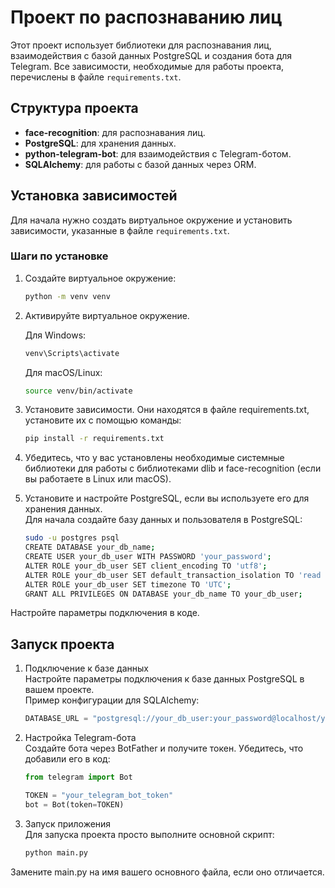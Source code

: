 # Проект по распознаванию лиц
Этот проект использует библиотеки для распознавания лиц, взаимодействия с базой данных PostgreSQL и создания бота для Telegram. Все зависимости, необходимые для работы проекта, перечислены в файле `requirements.txt`.
## Структура проекта
- **face-recognition**: для распознавания лиц.
- **PostgreSQL**: для хранения данных.
- **python-telegram-bot**: для взаимодействия с Telegram-ботом.
- **SQLAlchemy**: для работы с базой данных через ORM.
## Установка зависимостей
Для начала нужно создать виртуальное окружение и установить зависимости, указанные в файле `requirements.txt`. 

### Шаги по установке
1. Создайте виртуальное окружение:
   ```bash
   python -m venv venv
   ```
2. Активируйте виртуальное окружение.

   Для Windows:
   ```bash
   venv\Scripts\activate
   ```
   Для macOS/Linux:
   ```bash
   source venv/bin/activate
   ```
4. Установите зависимости. Они находятся в файле requirements.txt, установите их с помощью команды:
   ```bash
   pip install -r requirements.txt
   ```
6. Убедитесь, что у вас установлены необходимые системные библиотеки для работы с библиотеками dlib и face-recognition (если вы работаете в Linux или macOS).
7. Установите и настройте PostgreSQL, если вы используете его для хранения данных.  
Для начала создайте базу данных и пользователя в PostgreSQL:
   ```bash
   sudo -u postgres psql
   CREATE DATABASE your_db_name;
   CREATE USER your_db_user WITH PASSWORD 'your_password';
   ALTER ROLE your_db_user SET client_encoding TO 'utf8';
   ALTER ROLE your_db_user SET default_transaction_isolation TO 'read committed';
   ALTER ROLE your_db_user SET timezone TO 'UTC';
   GRANT ALL PRIVILEGES ON DATABASE your_db_name TO your_db_user;
   ```
Настройте параметры подключения в коде.

## Запуск проекта
1. Подключение к базе данных  
Настройте параметры подключения к базе данных PostgreSQL в вашем проекте.  
Пример конфигурации для SQLAlchemy:
   ```python
   DATABASE_URL = "postgresql://your_db_user:your_password@localhost/your_db_name"
   ```
3. Настройка Telegram-бота  
Создайте бота через BotFather и получите токен. Убедитесь, что добавили его в код:
   ```python
   from telegram import Bot
   
   TOKEN = "your_telegram_bot_token"
   bot = Bot(token=TOKEN)
   ```
3. Запуск приложения  
Для запуска проекта просто выполните основной скрипт:
   ```bash
   python main.py
   ```
Замените main.py на имя вашего основного файла, если оно отличается.
